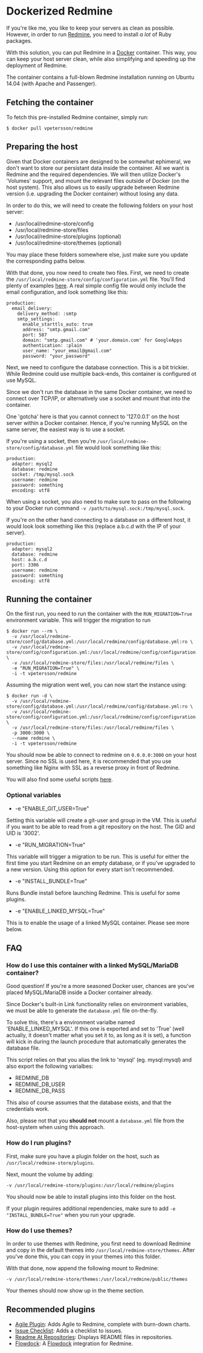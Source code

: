 # Dockerized Redmine

If you're like me, you like to keep your servers as clean as possible. However, in order to run [Redmine](http://www.redmine.org/), you need to install *a lot* of Ruby packages.

With this solution, you can put Redmine in a [Docker](http://docker.io) container. This way, you can keep your host server clean, while also simplifying and speeding up the deployment of Redmine.

The container contains a full-blown Redmine installation running on Ubuntu 14.04 (with Apache and Passenger).

## Fetching the container

To fetch this pre-installed Redmine container, simply run:

    $ docker pull vpetersson/redmine

## Preparing the host

Given that Docker containers are designed to be somewhat ephimeral, we don't want to store our persistant data inside the container. All we want is Redmine and the required dependencies. We will then utilize Docker's 'Volumes' support, and mount the relevant files outside of Docker (on the host system). This also allows us to easily upgrade between Redmine version (i.e. upgrading the Docker container) without losing any data.

In order to do this, we will need to create the following folders on your host server:

 * /usr/local/redmine-store/config
 * /usr/local/redmine-store/files
 * /usr/local/redmine-store/plugins (optional)
 * /usr/local/redmine-store/themes (optional)

You may place these folders somewhere else, just make sure you update the corresponding paths below.

With that done, you now need to create two files. First, we need to create the `/usr/local/redmine-store/config/configuration.yml` file. You'll find plenty of examples [here](http://www.redmine.org/projects/redmine/repository/entry/branches/2.5-stable/config/configuration.yml.example). A real simple config file would only include the email configuration, and look something like this:

    production:
      email_delivery:
        delivery_method: :smtp
        smtp_settings:
          enable_starttls_auto: true
          address: "smtp.gmail.com"
          port: 587
          domain: "smtp.gmail.com" # 'your.domain.com' for GoogleApps
          authentication: :plain
          user_name: "your_email@gmail.com"
          password: "your_password"

Next, we need to configure the database connection. This is a bit trickier. While Redmine could use multiple back-ends, this container is configured ot use MySQL.

Since we don't run the database in the same Docker container, we need to connect over TCP/IP, or alternatively use a socket and mount that into the container.

One 'gotcha' here is that you cannot connect to '127.0.0.1' on the host server within a Docker container. Hence, if you're running MySQL on the same server, the easiest way is to use a socket.

If you're using a socket, then you're `/usr/local/redmine-store/config/database.yml` file would look something like this:

    production:
      adapter: mysql2
      database: redmine
      socket: /tmp/mysql.sock
      username: redmine
      password: something
      encoding: utf8

When using a socket, you also need to make sure to pass on the following to your Docker run command `-v /path/to/mysql.sock:/tmp/mysql.sock`.

If you're on the other hand connecting to a database on a different host, it would look look something like this (replace a.b.c.d with the IP of your server).

    production:
      adapter: mysql2
      database: redmine
      host: a.b.c.d
      port: 3306
      username: redmine
      password: something
      encoding: utf8

## Running the container

On the first run, you need to run the container with the `RUN_MIGRATION=True` environment variable. This will trigger the migration to run

    $ docker run --rm \
      -v /usr/local/redmine-store/config/database.yml:/usr/local/redmine/config/database.yml:ro \
      -v /usr/local/redmine-store/config/configuration.yml:/usr/local/redmine/config/configuration.yml:ro \
      -v /usr/local/redmine-store/files:/usr/local/redmine/files \
      -e "RUN_MIGRATION=True" \
      -i -t vpetersson/redmine

Assuming the migration went well, you can now start the instance using:

    $ docker run -d \
      -v /usr/local/redmine-store/config/database.yml:/usr/local/redmine/config/database.yml:ro \
      -v /usr/local/redmine-store/config/configuration.yml:/usr/local/redmine/config/configuration.yml:ro \
      -v /usr/local/redmine-store/files:/usr/local/redmine/files \
      -p 3000:3000 \
      --name redmine \
      -i -t vpetersson/redmine

You should now be able to connect to redmine on `0.0.0.0:3000` on your host server. Since no SSL is used here, it is recommended that you use something like Nginx with SSL as a reverse proxy in front of Redmine.

You will also find some useful scripts [here](https://github.com/vpetersson/redmine/tree/master/bin).

### Optional variables

 * -e "ENABLE_GIT_USER=True"

Setting this variable will create a git-user and group in the VM. This is useful if you want to be able to read from a git repository on the host. The GID and UID is '3002'.

 * -e "RUN_MIGRATION=True"

This variable will trigger a migration to be run. This is useful for either the first time you start Redmine on an empty database, or if you've upgraded to a new version. Using this option for every start isn't recommended.

 * -e "INSTALL_BUNDLE=True"

Runs Bundle install before launching Redmine. This is useful for some plugins.

 * -e "ENABLE_LINKED_MYSQL=True"

This is to enable the usage of a linked MySQL container. Please see more below.

## FAQ

### How do I use this container with a linked MySQL/MariaDB container?

Good question! If you're a more seasoned Docker user, chances are you've placed MySQL/MariaDB inside a Docker container already.

Since Docker's built-in Link functionality relies on environment variables, we must be able to generate the `database.yml` file on-the-fly.

To solve this, there's a environment varialbe named 'ENABLE_LINKED_MYSQL'. If this one is exported and set to 'True' (well actually, it doesn't matter what you set it to, as long as it is set), a function will kick in during the launch procedure that automatically generates the database file.

This script relies on that you alias the link to 'mysql' (eg. mysql:mysql) and also export the following varialbes:

 * REDMINE_DB
 * REDMINE_DB_USER
 * REDMINE_DB_PASS

This also of course assumes that the database exists, and that the credentials work.

Also, please not that you **should not** mount a `database.yml` file from the host-system when using this approach.

### How do I run plugins?

First, make sure you have a plugin folder on the host, such as `/usr/local/redmine-store/plugins`.

Next, mount the volume by adding:

    -v /usr/local/redmine-store/plugins:/usr/local/redmine/plugins

You should now be able to install plugins into this folder on the host.

If your plugin requires additional rependencies, make sure to add `-e "INSTALL_BUNDLE=True"` when you run your upgrade.

### How do I use themes?

In order to use themes with Redmine, you first need to download Redmine and copy in the default themes into `/usr/local/redmine-store/themes`. After you've done this, you can copy in your themes into this folder.

With that done, now append the following mount to Redmine:

    -v /usr/local/redmine-store/themes:/usr/local/redmine/public/themes

Your themes should now show up in the theme section.

## Recommended plugins

 * [Agile Plugin](http://redminecrm.com/projects/agile/pages/1): Adds Agile to Redmine, complete with burn-down charts.
 * [Issue Checklist](http://redminecrm.com/projects/checklist/pages/1): Adds a checklist to issues.
 * [Readme At Repositories](http://www.redmine.org/plugins/readme_at_repositories): Displays README files in repositories.
 * [Flowdock](https://github.com/flowdock/redmine_flowdock): A [Flowdock](https://www.flowdock.com) integration for Redmine.
